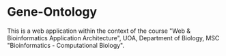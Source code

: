 # Gene-Ontology
This is a web application within the context of the course "Web & Bioinformatics Application Architecture", UOA, Department of Biology, MSC "Bioinformatics - Computational Biology". 
